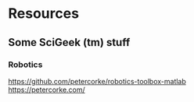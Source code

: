 # Resources

## Some SciGeek (tm) stuff


### Robotics

https://github.com/petercorke/robotics-toolbox-matlab
https://petercorke.com/
